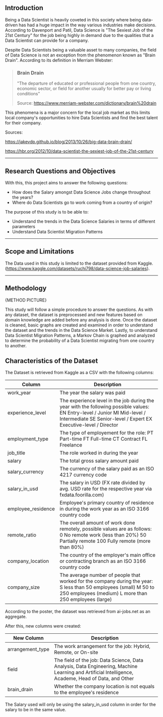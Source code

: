 ## Introduction

Being a Data Scientist is heavily coveted in this society where being data-driven has had a huge impact in the way various industries make decisions. According to Davenport and Patil, Data Science is "The Sexiest Job of the 21st Century" for the job being highly in demand due to the qualities that a Data Scientist can provide for a company. 

Despite Data Scientists being a valuable asset to many companies, the field of Data Science is not an exception from the phenomenon known as "Brain Drain". According to its definition in Merriam Webster:

> ### Brain Drain
> "The departure of educated or professional people from one country, economic sector, or field for another usually for better pay or living conditions"
>
> Source: https://www.merriam-webster.com/dictionary/brain%20drain


This phenomena is a major concern for the local job market as this limits local company's opportunities to hire Data Scientists and find the best talent for their company. 

Sources:

https://jakevdp.github.io/blog/2013/10/26/big-data-brain-drain/

https://hbr.org/2012/10/data-scientist-the-sexiest-job-of-the-21st-century

----

## Research Questions and Objectives

With this, this project aims to answer the following questions:

* How does the Salary amongst Data Science Jobs change throughout the years?
* Where do Data Scientists go to work coming from a country of origin?


The purpose of this study is to be able to:

* Understand the trends in the Data Science Salaries in terms of different parameters
* Understand Data Scientist Migration Patterns
----

## Scope and Limitations

The Data used in this study is limited to the dataset provided from Kaggle. (https://www.kaggle.com/datasets/ruchi798/data-science-job-salaries). 


----

## Methodology

{METHOD PICTURE}

This study will follow a simple procedure to answer the questions. As with any dataset, the dataset is preprocessed and new features based on domain knowledge are added before any analysis is done. Once the dataset is cleaned, basic graphs are created and examined in order to understand the dataset and the trends in the Data Science Market. Lastly, to understand Data Scientist Migration Patterns, a Markov Chain is graphed and analyzed to determine the probability of a Data Scientist migrating from one country to another. 

## Characteristics of the Dataset

The Dataset is retrieved from Kaggle as a CSV with the following columns:

Column      | Description
-------     | -----------------
work_year   | The year the salary was paid
experience_level | The experience level in the job during the year with the following possible values: EN Entry-level / Junior MI Mid-level / Intermediate SE Senior-level / Expert EX Executive-level / Director
employment_type | The type of employement for the role: PT Part-time FT Full-time CT Contract FL Freelance
job_title | The role worked in during the year
salary | The total gross salary amount paid
salary_currency | The currency of the salary paid as an ISO 4217 currency code
salary_in_usd | The salary in USD (FX rate divided by avg. USD rate for the respective year via fxdata.foorilla.com)
employee_residence | Employee's primary country of residence in during the work year as an ISO 3166 country code
remote_ratio | The overall amount of work done remotely, possible values are as follows: 0 No remote work (less than 20%) 50 Partially remote 100 Fully remote (more than 80%)
company_location | The country of the employer's main office or contracting branch as an ISO 3166 country code
company_size | The average number of people that worked for the company during the year: S less than 50 employees (small) M 50 to 250 employees (medium) L more than 250 employees (large)

According to the poster, the dataset was retrieved from ai-jobs.net as an aggregate.


After this, new columns were created:

New Column      | Description
-------     | -----------------
arrangement_type | The work arrangement for the job: Hybrid, Remote, or On-site
field | The field of the job: Data Science, Data Analysis, Data Engineering, Machine Learning and Artificial Intelligence, Academe, Head of Data, and Other
brain_drain | Whether the company location is not equals to the employee's residence



The Salary used will only be using the salary_in_usd column in order for the salary to be in the same value.